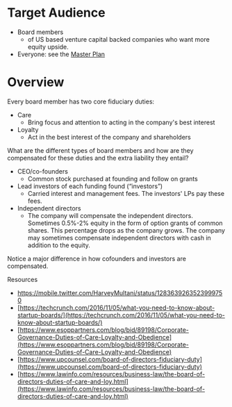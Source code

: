 # Target Audience

-   Board members
    -   of US based venture capital backed companies who want more equity upside.
-   Everyone: see the  [Master Plan](https://harveymultani.substack.com/p/master-plan-employee-led-spvs)

# Overview
Every board member has two core fiduciary duties:
- Care
	 - Bring focus and attention to acting in the company's best interest
 - Loyalty
	 - Act in the best interest of the company and shareholders

What are the different types of board members and how are they compensated for these duties and the extra liability they entail?
- CEO/co-founders
	- Common stock purchased at founding and follow on grants
- Lead investors of each funding found (“investors”)
	- Carried interest and management fees.  The investors' LPs pay these fees.
- Independent directors
	- The company will compensate the independent directors. Sometimes 0.5%-2% equity in the form of option grants of common shares. This percentage drops as the company grows. The company may sometimes compensate independent directors with cash in addition to the equity.

Notice a major difference in how cofounders and investors are compensated. 

Resources
- https://mobile.twitter.com/HarveyMultani/status/1283639263523999750
 - [https://techcrunch.com/2016/11/05/what-you-need-to-know-about-startup-boards/](https://techcrunch.com/2016/11/05/what-you-need-to-know-about-startup-boards/)
 - [https://www.esoppartners.com/blog/bid/89198/Corporate-Governance-Duties-of-Care-Loyalty-and-Obedience](https://www.esoppartners.com/blog/bid/89198/Corporate-Governance-Duties-of-Care-Loyalty-and-Obedience)
 - [https://www.upcounsel.com/board-of-directors-fiduciary-duty](https://www.upcounsel.com/board-of-directors-fiduciary-duty)
 - [https://www.lawinfo.com/resources/business-law/the-board-of-directors-duties-of-care-and-loy.html](https://www.lawinfo.com/resources/business-law/the-board-of-directors-duties-of-care-and-loy.html)
<!--stackedit_data:
eyJoaXN0b3J5IjpbMjIwODYxNjYwLDE0NTY1NzM2NjQsLTY3OD
IwODk3NywtMjEyMzQ4MjE3MSwtMzM4OTY5NDQ2XX0=
-->
